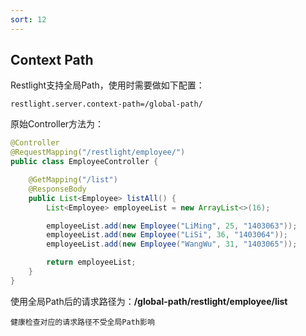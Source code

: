 ```yaml
---
sort: 12
---
```


## Context Path

Restlight支持全局Path，使用时需要做如下配置：
```profile
restlight.server.context-path=/global-path/
```
原始Controller方法为：
```java
@Controller
@RequestMapping("/restlight/employee/")
public class EmployeeController {

    @GetMapping("/list")
    @ResponseBody
    public List<Employee> listAll() {
        List<Employee> employeeList = new ArrayList<>(16);

        employeeList.add(new Employee("LiMing", 25, "1403063"));
        employeeList.add(new Employee("LiSi", 36, "1403064"));
        employeeList.add(new Employee("WangWu", 31, "1403065"));

        return employeeList;
    }
}
```
使用全局Path后的请求路径为：**/global-path/restlight/employee/list**

```note
健康检查对应的请求路径不受全局Path影响
```
